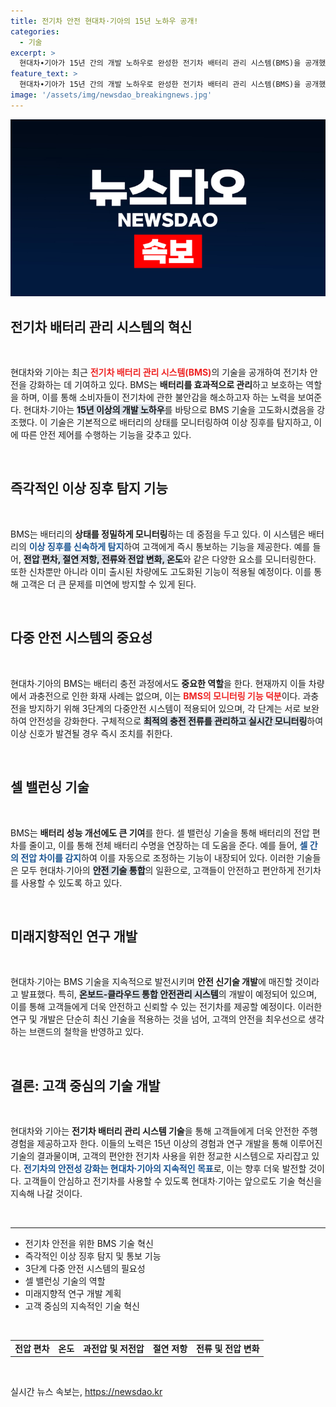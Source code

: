 ```yaml
---
title: 전기차 안전 현대차·기아의 15년 노하우 공개!
categories:
  - 기술
excerpt: >
  현대차∙기아가 15년 간의 개발 노하우로 완성한 전기차 배터리 관리 시스템(BMS)을 공개했습니다. 이 기술은 배터리 이상 징후를 실시간으로 탐지하고 고객에게 즉시 통보하여 전기차의 안전성을 크게 강화합니다. 전기차에 대한 불안감을 해소하고 안심하고 탈 수 있는 기술 개발에 박차를 가하고 있습니다!
feature_text: >
  현대차∙기아가 15년 간의 개발 노하우로 완성한 전기차 배터리 관리 시스템(BMS)을 공개했습니다. 이 기술은 배터리 이상 징후를 실시간으로 탐지하고 고객에게 즉시 통보하여 전기차의 안전성을 크게 강화합니다. 전기차에 대한 불안감을 해소하고 안심하고 탈 수 있는 기술 개발에 박차를 가하고 있습니다!
image: '/assets/img/newsdao_breakingnews.jpg'
---
```


<p><img src="/assets/img/newsdao_breakingnews.jpg" alt="koreaapp 속보" /></p>

<h2 data-ke-size="size26">전기차 배터리 관리 시스템의 혁신</h2>

<p data-ke-size="size16">&nbsp;</p>

<p>현대차와 기아는 최근 <b><span style="color: #ee2323;">전기차 배터리 관리 시스템(BMS)</span></b>의 기술을 공개하여 전기차 안전을 강화하는 데 기여하고 있다. BMS는 <b>배터리를 효과적으로 관리</b>하고 보호하는 역할을 하며, 이를 통해 소비자들이 전기차에 관한 불안감을 해소하고자 하는 노력을 보여준다. 현대차∙기아는 <b><span style="background-color: #21538527;">15년 이상의 개발 노하우</span></b>를 바탕으로 BMS 기술을 고도화시켰음을 강조했다. 이 기술은 기본적으로 배터리의 상태를 모니터링하여 이상 징후를 탐지하고, 이에 따른 안전 제어를 수행하는 기능을 갖추고 있다.</p>

<p data-ke-size="size16">&nbsp;</p>

<h2 data-ke-size="size26">즉각적인 이상 징후 탐지 기능</h2>

<p data-ke-size="size16">&nbsp;</p>

<p>BMS는 배터리의 <b>상태를 정밀하게 모니터링</b>하는 데 중점을 두고 있다. 이 시스템은 배터리의 <b><span style="color: #1a5490;">이상 징후를 신속하게 탐지</span></b>하여 고객에게 즉시 통보하는 기능을 제공한다. 예를 들어, <b><span style="background-color: #21538527;">전압 편차, 절연 저항, 전류와 전압 변화, 온도</span></b>와 같은 다양한 요소를 모니터링한다. 또한 신차뿐만 아니라 이미 출시된 차량에도 고도화된 기능이 적용될 예정이다. 이를 통해 고객은 더 큰 문제를 미연에 방지할 수 있게 된다.</p>

<p data-ke-size="size16">&nbsp;</p>

<h2 data-ke-size="size26">다중 안전 시스템의 중요성</h2>

<p data-ke-size="size16">&nbsp;</p>

<p>현대차∙기아의 BMS는 배터리 충전 과정에서도 <b>중요한 역할</b>을 한다. 현재까지 이들 차량에서 과충전으로 인한 화재 사례는 없으며, 이는 <b><span style="color: #ee2323;">BMS의 모니터링 기능 덕분</span></b>이다. 과충전을 방지하기 위해 3단계의 다중안전 시스템이 적용되어 있으며, 각 단계는 서로 보완하여 안전성을 강화한다. 구체적으로 <b><span style="background-color: #21538527;">최적의 충전 전류를 관리하고 실시간 모니터링</span></b>하여 이상 신호가 발견될 경우 즉시 조치를 취한다.</p>

<p data-ke-size="size16">&nbsp;</p>

<h2 data-ke-size="size26">셀 밸런싱 기술</h2>

<p data-ke-size="size16">&nbsp;</p>

<p>BMS는 <b>배터리 성능 개선에도 큰 기여</b>를 한다. 셀 밸런싱 기술을 통해 배터리의 전압 편차를 줄이고, 이를 통해 전체 배터리 수명을 연장하는 데 도움을 준다. 예를 들어, <b><span style="color: #1a5490;">셀 간의 전압 차이를 감지</span></b>하여 이를 자동으로 조정하는 기능이 내장되어 있다. 이러한 기술들은 모두 현대차∙기아의 <b><span style="background-color: #21538527;">안전 기술 통합</span></b>의 일환으로, 고객들이 안전하고 편안하게 전기차를 사용할 수 있도록 하고 있다.</p>

<p data-ke-size="size16">&nbsp;</p>

<h2 data-ke-size="size26">미래지향적인 연구 개발</h2>

<p data-ke-size="size16">&nbsp;</p>

<p>현대차∙기아는 BMS 기술을 지속적으로 발전시키며 <b>안전 신기술 개발</b>에 매진할 것이라고 발표했다. 특히, <b><span style="background-color: #21538527;">온보드-클라우드 통합 안전관리 시스템</span></b>의 개발이 예정되어 있으며, 이를 통해 고객들에게 더욱 안전하고 신뢰할 수 있는 전기차를 제공할 예정이다. 이러한 연구 및 개발은 단순히 최신 기술을 적용하는 것을 넘어, 고객의 안전을 최우선으로 생각하는 브랜드의 철학을 반영하고 있다.</p>

<p data-ke-size="size16">&nbsp;</p>

<h2 data-ke-size="size26">결론: 고객 중심의 기술 개발</h2>

<p data-ke-size="size16">&nbsp;</p>

<p>현대차와 기아는 <b>전기차 배터리 관리 시스템 기술</b>을 통해 고객들에게 더욱 안전한 주행 경험을 제공하고자 한다. 이들의 노력은 15년 이상의 경험과 연구 개발을 통해 이루어진 기술의 결과물이며, 고객의 편안한 전기차 사용을 위한 정교한 시스템으로 자리잡고 있다. <b><span style="color: #1a5490;">전기차의 안전성 강화는 현대차∙기아의 지속적인 목표</span></b>로, 이는 향후 더욱 발전할 것이다. 고객들이 안심하고 전기차를 사용할 수 있도록 현대차∙기아는 앞으로도 기술 혁신을 지속해 나갈 것이다.</p>

<p data-ke-size="size16">&nbsp;</p>

<hr>

<ul>
    <li>전기차 안전을 위한 BMS 기술 혁신</li>
    <li>즉각적인 이상 징후 탐지 및 통보 기능</li>
    <li>3단계 다중 안전 시스템의 필요성</li>
    <li>셀 밸런싱 기술의 역할</li>
    <li>미래지향적 연구 개발 계획</li>
    <li>고객 중심의 지속적인 기술 혁신</li>
</ul>

<p data-ke-size="size16">&nbsp;</p>

<table>
    <tr>
        <td style="text-align: center; height: 17px;"><b>전압 편차</b></td>
        <td style="text-align: center; height: 17px;"><b>온도</b></td>
        <td style="text-align: center; height: 17px;"><b>과전압 및 저전압</b></td>
        <td style="text-align: center; height: 17px;"><b>절연 저항</b></td>
        <td style="text-align: center; height: 17px;"><b>전류 및 전압 변화</b></td>
    </tr>
</table>

<p data-ke-size="size16">&nbsp;</p>
실시간 뉴스 속보는, <a href="https://newsdao.kr" rel="dofollow">https://newsdao.kr</a>


